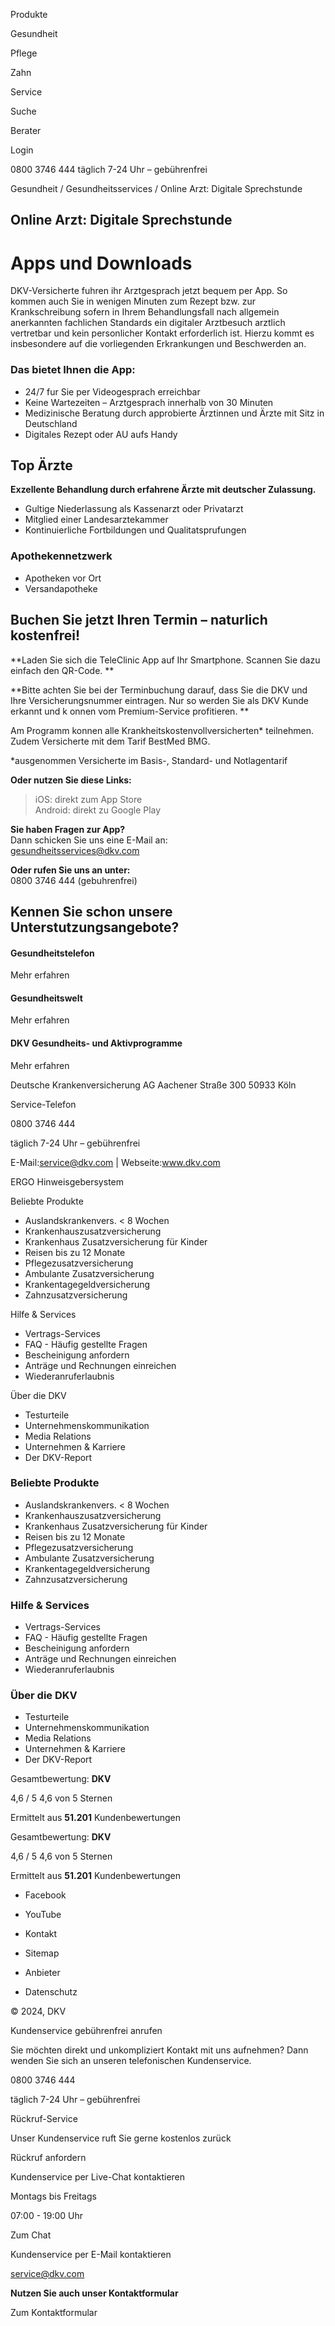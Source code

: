 Produkte

Gesundheit

Pflege

Zahn

Service

Suche

Berater

Login

0800 3746 444 täglich 7-24 Uhr – gebührenfrei

Gesundheit / Gesundheitsservices / Online Arzt: Digitale Sprechstunde

## Online Arzt: Digitale Sprechstunde

# Apps und Downloads

DKV-Versicherte fuhren ihr Arztgesprach jetzt bequem per App. So kommen auch
Sie in wenigen Minuten zum Rezept bzw. zur Krankschreibung sofern in Ihrem
Behandlungsfall nach allgemein anerkannten fachlichen Standards ein digitaler
Arztbesuch arztlich vertretbar und kein personlicher Kontakt erforderlich ist.
Hierzu kommt es insbesondere auf die vorliegenden Erkrankungen und Beschwerden
an.

### Das bietet Ihnen die App:

  * 24/7 fur Sie per Videogesprach erreichbar
  * Keine Wartezeiten – Arztgesprach innerhalb von 30 Minuten
  * Medizinische Beratung durch approbierte Ärztinnen und Ärzte mit Sitz in Deutschland
  * Digitales Rezept oder AU aufs Handy

## Top Ärzte

**Exzellente Behandlung durch erfahrene Ärzte mit deutscher Zulassung.**

  * Gultige Niederlassung als Kassenarzt oder Privatarzt
  * Mitglied einer Landesarztekammer
  * Kontinuierliche Fortbildungen und Qualitatsprufungen  


### Apothekennetzwerk

  * Apotheken vor Ort
  * Versandapotheke

## Buchen Sie jetzt Ihren Termin – naturlich kostenfrei!

**Laden Sie sich die TeleClinic App auf Ihr Smartphone. Scannen Sie dazu
einfach den QR-Code.  **

**Bitte achten Sie bei der Terminbuchung darauf, dass Sie die DKV und Ihre
Versicherungsnummer eintragen. Nur so werden Sie als DKV Kunde erkannt und k
onnen vom Premium-Service profitieren. **

Am Programm konnen alle Krankheitskostenvollversicherten* teilnehmen. Zudem
Versicherte mit dem Tarif  BestMed BMG.

*ausgenommen Versicherte im Basis-, Standard- und Notlagentarif  




**Oder nutzen Sie diese Links:**  
> iOS: direkt zum App Store  
> Android: direkt zu Google Play



**Sie haben Fragen zur App?**  
Dann schicken Sie uns eine E-Mail an:  
gesundheitsservices@dkv.com



**Oder rufen Sie uns an unter:**  
0800 3746 444 (gebuhrenfrei)

## Kennen Sie schon unsere Unterstutzungsangebote?

#### Gesundheitstelefon

Mehr erfahren

#### Gesundheitswelt

Mehr erfahren

#### DKV Gesundheits- und Aktivprogramme

Mehr erfahren

Deutsche Krankenversicherung AG Aachener Straße 300 50933 Köln

Service-Telefon

0800 3746 444

täglich 7-24 Uhr – gebührenfrei

E-Mail:service@dkv.com | Webseite:www.dkv.com

  
ERGO Hinweisgebersystem

Beliebte Produkte

  * Auslandskrankenvers. < 8 Wochen
  * Krankenhauszusatzversicherung
  * Krankenhaus Zusatzversicherung für Kinder
  * Reisen bis zu 12 Monate
  * Pflegezusatzversicherung
  * Ambulante Zusatzversicherung
  * Krankentagegeldversicherung
  * Zahnzusatzversicherung

Hilfe & Services

  * Vertrags-Services
  * FAQ - Häufig gestellte Fragen
  * Bescheinigung anfordern
  * Anträge und Rechnungen einreichen
  * Wiederanruferlaubnis

Über die DKV

  * Testurteile
  * Unternehmenskommunikation
  * Media Relations
  * Unternehmen & Karriere
  * Der DKV-Report

### Beliebte Produkte

  * Auslandskrankenvers. < 8 Wochen
  * Krankenhauszusatzversicherung
  * Krankenhaus Zusatzversicherung für Kinder
  * Reisen bis zu 12 Monate
  * Pflegezusatzversicherung
  * Ambulante Zusatzversicherung
  * Krankentagegeldversicherung
  * Zahnzusatzversicherung

### Hilfe & Services

  * Vertrags-Services
  * FAQ - Häufig gestellte Fragen
  * Bescheinigung anfordern
  * Anträge und Rechnungen einreichen
  * Wiederanruferlaubnis

### Über die DKV

  * Testurteile
  * Unternehmenskommunikation
  * Media Relations
  * Unternehmen & Karriere
  * Der DKV-Report

Gesamtbewertung: **DKV**

4,6 / 5 4,6 von 5 Sternen

Ermittelt aus **51.201** Kundenbewertungen  

Gesamtbewertung: **DKV**

4,6 / 5 4,6 von 5 Sternen

Ermittelt aus **51.201** Kundenbewertungen  

  * Facebook
  * YouTube

  * Kontakt
  * Sitemap
  * Anbieter
  * Datenschutz

© 2024, DKV

Kundenservice gebührenfrei anrufen

Sie möchten direkt und unkompliziert Kontakt mit uns aufnehmen? Dann wenden
Sie sich an unseren telefonischen Kundenservice.

0800 3746 444

täglich 7-24 Uhr – gebührenfrei

Rückruf-Service

Unser Kundenservice ruft Sie gerne kostenlos zurück

Rückruf anfordern

Kundenservice per Live-Chat kontaktieren

Montags bis Freitags

07:00 - 19:00 Uhr

Zum Chat

Kundenservice per E-Mail kontaktieren

service@dkv.com

**Nutzen Sie auch unser Kontaktformular**

Zum Kontaktformular

